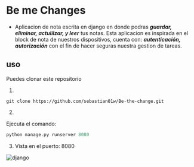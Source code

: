 # Be me Changes

- Aplicacion de nota escrita en django en donde podras **_guardar, eliminar, actulilzar, y leer_** tus notas.
  Esta aplicacion es inspirada en el block de nota de nuestros dispositivos, cuenta con: **_autenticación, autorización_** con el fin de hacer seguras nuestra gestion de tareas.

## uso

Puedes clonar este repositorio

1.

```git
git clone https://github.com/sebastian01w/Be-the-change.git
```

2.

Ejecuta el comando:

```py
python manage.py runserver 8080
```

3.  Vista en el puerto: 8080

![django](https://i.postimg.cc/ryPYQsLF/django.png)
